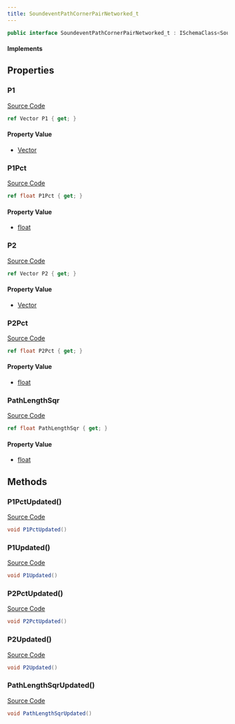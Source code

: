 ```yaml
---
title: SoundeventPathCornerPairNetworked_t
---
```


```csharp
public interface SoundeventPathCornerPairNetworked_t : ISchemaClass<SoundeventPathCornerPairNetworked_t>, ISchemaField, ISchemaClass, INativeHandle
```

#### Implements

## Properties

### P1

[Source Code](https://github.com/swiftly-solution/swiftlys2/blob/main/managed/src/SwiftlyS2.Generated/Schemas/Interfaces/SoundeventPathCornerPairNetworked_t.cs#L17)

```csharp
ref Vector P1 { get; }
```

#### Property Value

- [Vector](/docs/api/shared/natives/vector)

### P1Pct

[Source Code](https://github.com/swiftly-solution/swiftlys2/blob/main/managed/src/SwiftlyS2.Generated/Schemas/Interfaces/SoundeventPathCornerPairNetworked_t.cs#L23)

```csharp
ref float P1Pct { get; }
```

#### Property Value

- [float](https://learn.microsoft.com/dotnet/api/system.single)

### P2

[Source Code](https://github.com/swiftly-solution/swiftlys2/blob/main/managed/src/SwiftlyS2.Generated/Schemas/Interfaces/SoundeventPathCornerPairNetworked_t.cs#L19)

```csharp
ref Vector P2 { get; }
```

#### Property Value

- [Vector](/docs/api/shared/natives/vector)

### P2Pct

[Source Code](https://github.com/swiftly-solution/swiftlys2/blob/main/managed/src/SwiftlyS2.Generated/Schemas/Interfaces/SoundeventPathCornerPairNetworked_t.cs#L25)

```csharp
ref float P2Pct { get; }
```

#### Property Value

- [float](https://learn.microsoft.com/dotnet/api/system.single)

### PathLengthSqr

[Source Code](https://github.com/swiftly-solution/swiftlys2/blob/main/managed/src/SwiftlyS2.Generated/Schemas/Interfaces/SoundeventPathCornerPairNetworked_t.cs#L21)

```csharp
ref float PathLengthSqr { get; }
```

#### Property Value

- [float](https://learn.microsoft.com/dotnet/api/system.single)

## Methods

### P1PctUpdated()

[Source Code](https://github.com/swiftly-solution/swiftlys2/blob/main/managed/src/SwiftlyS2.Generated/Schemas/Interfaces/SoundeventPathCornerPairNetworked_t.cs#L30)

```csharp
void P1PctUpdated()
```

### P1Updated()

[Source Code](https://github.com/swiftly-solution/swiftlys2/blob/main/managed/src/SwiftlyS2.Generated/Schemas/Interfaces/SoundeventPathCornerPairNetworked_t.cs#L27)

```csharp
void P1Updated()
```

### P2PctUpdated()

[Source Code](https://github.com/swiftly-solution/swiftlys2/blob/main/managed/src/SwiftlyS2.Generated/Schemas/Interfaces/SoundeventPathCornerPairNetworked_t.cs#L31)

```csharp
void P2PctUpdated()
```

### P2Updated()

[Source Code](https://github.com/swiftly-solution/swiftlys2/blob/main/managed/src/SwiftlyS2.Generated/Schemas/Interfaces/SoundeventPathCornerPairNetworked_t.cs#L28)

```csharp
void P2Updated()
```

### PathLengthSqrUpdated()

[Source Code](https://github.com/swiftly-solution/swiftlys2/blob/main/managed/src/SwiftlyS2.Generated/Schemas/Interfaces/SoundeventPathCornerPairNetworked_t.cs#L29)

```csharp
void PathLengthSqrUpdated()
```

